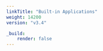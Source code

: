 ```yaml
---
linkTitle: "Built-in Applications"
weight: 14200
version: "v3.4"

_build:
    render: false
---
```


